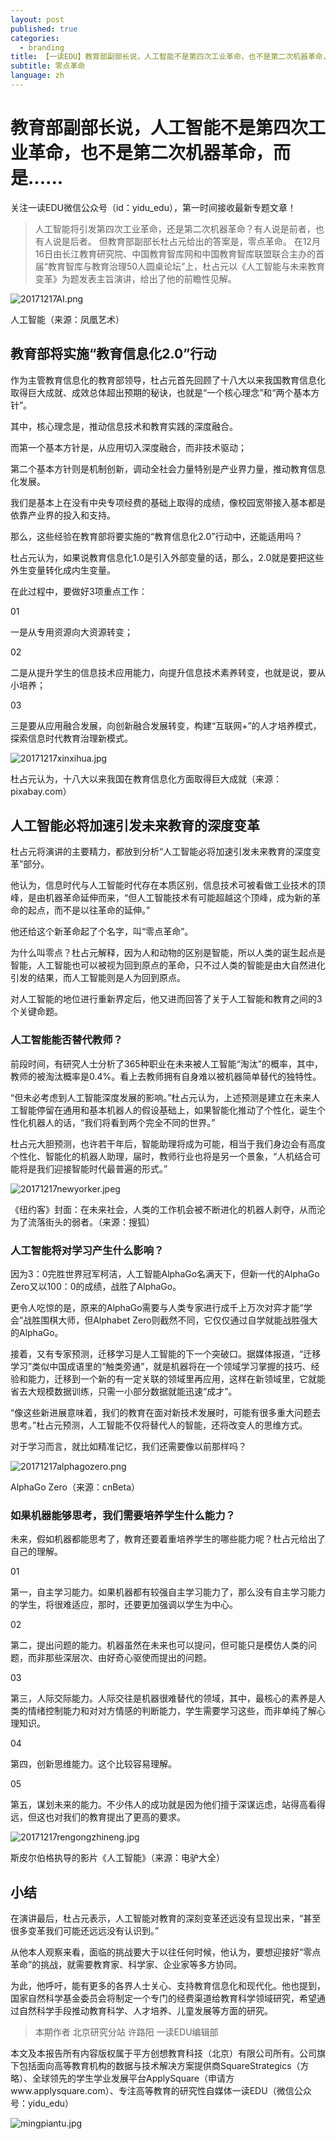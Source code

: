 ```yaml
---
layout: post
published: true
categories:
  - branding
title: 【一读EDU】教育部副部长说，人工智能不是第四次工业革命，也不是第二次机器革命，而是......
subtitle: 零点革命
language: zh
---
```

# 教育部副部长说，人工智能不是第四次工业革命，也不是第二次机器革命，而是......

关注一读EDU微信公众号（id：yidu_edu），第一时间接收最新专题文章！




> 人工智能将引发第四次工业革命，还是第二次机器革命？有人说是前者，也有人说是后者。
但教育部副部长杜占元给出的答案是，零点革命。
在12月16日由长江教育研究院、中国教育智库网和中国教育智库联盟联合主办的首届“教育智库与教育治理50人圆桌论坛”上，杜占元以《人工智能与未来教育变革》为题发表主旨演讲，给出了他的前瞻性见解。



![20171217AI.png]({{site.baseurl}}/image/20171217AI.png)


人工智能（来源：凤凰艺术）



## 教育部将实施“教育信息化2.0”行动



作为主管教育信息化的教育部领导，杜占元首先回顾了十八大以来我国教育信息化取得巨大成就、成效总体超出预期的秘诀，也就是“一个核心理念”和“两个基本方针”。



其中，核心理念是，推动信息技术和教育实践的深度融合。



而第一个基本方针是，从应用切入深度融合，而非技术驱动；



第二个基本方针则是机制创新，调动全社会力量特别是产业界力量，推动教育信息化发展。



我们是基本上在没有中央专项经费的基础上取得的成绩，像校园宽带接入基本都是依靠产业界的投入和支持。



那么，这些经验在教育部将要实施的“教育信息化2.0”行动中，还能适用吗？



杜占元认为，如果说教育信息化1.0是引入外部变量的话，那么，2.0就是要把这些外生变量转化成内生变量。



在此过程中，要做好3项重点工作：



01

一是从专用资源向大资源转变；



02

二是从提升学生的信息技术应用能力，向提升信息技术素养转变，也就是说，要从小培养；



03

三是要从应用融合发展，向创新融合发展转变，构建“互联网+”的人才培养模式，探索信息时代教育治理新模式。




![20171217xinxihua.jpg]({{site.baseurl}}/image/20171217xinxihua.jpg)

杜占元认为，十八大以来我国在教育信息化方面取得巨大成就（来源：pixabay.com）





## 人工智能必将加速引发未来教育的深度变革



杜占元将演讲的主要精力，都放到分析“人工智能必将加速引发未来教育的深度变革”部分。



他认为，信息时代与人工智能时代存在本质区别，信息技术可被看做工业技术的顶峰，是由机器革命延伸而来，“但人工智能技术有可能超越这个顶峰，成为新的革命的起点，而不是以往革命的延伸。”



他还给这个新革命起了个名字，叫“零点革命”。



为什么叫零点？杜占元解释，因为人和动物的区别是智能，所以人类的诞生起点是智能，人工智能也可以被视为回到原点的革命，只不过人类的智能是由大自然进化引发的结果，而人工智能则是人为回到原点。



对人工智能的地位进行重新界定后，他又进而回答了关于人工智能和教育之间的3个关键命题。



### 人工智能能否替代教师？



前段时间，有研究人士分析了365种职业在未来被人工智能“淘汰”的概率，其中，教师的被淘汰概率是0.4%。看上去教师拥有自身难以被机器简单替代的独特性。



“但未必考虑到人工智能深度发展的影响。”杜占元认为，上述预测是建立在未来人工智能停留在通用和基本机器人的假设基础上，如果智能化推动了个性化，诞生个性化机器人的话，“我们将看到两个完全不同的世界。”



杜占元大胆预测，也许若干年后，智能助理将成为可能，相当于我们身边会有高度个性化、智能化的机器人助理，届时，教师行业也将是另一个景象，“人机结合可能将是我们迎接智能时代最普遍的形式。”




![20171217newyorker.jpeg]({{site.baseurl}}/image/20171217newyorker.jpeg)


《纽约客》封面：在未来社会，人类的工作机会被不断进化的机器人剥夺，从而沦为了流落街头的弱者。（来源：搜狐）



### 人工智能将对学习产生什么影响？


因为3：0完胜世界冠军柯洁，人工智能AlphaGo名满天下，但新一代的AlphaGo Zero又以100：0的成绩，战胜了AlphaGo。



更令人吃惊的是，原来的AlphaGo需要与人类专家进行成千上万次对弈才能“学会”战胜围棋大师，但Alphabet Zero则截然不同，它仅仅通过自学就能战胜强大的AlphaGo。



接着，又有专家预测，迁移学习是人工智能的下一个突破口。据媒体报道，“迁移学习”类似中国成语里的“触类旁通”，就是机器将在一个领域学习掌握的技巧、经验和能力，迁移到一个新的有一定关联的领域里再应用，这样在新领域里，它就能省去大规模数据训练，只需一小部分数据就能迅速“成才”。



“像这些新进展意味着，我们的教育在面对新技术发展时，可能有很多重大问题去思考。”杜占元预测，人工智能不仅将替代人的智能，还将改变人的思维方式。



对于学习而言，就比如精准记忆，我们还需要像以前那样吗？




![20171217alphagozero.png]({{site.baseurl}}/image/20171217alphagozero.png)


AlphaGo Zero（来源：cnBeta）



### 如果机器能够思考，我们需要培养学生什么能力？



未来，假如机器都能思考了，教育还要着重培养学生的哪些能力呢？杜占元给出了自己的理解。



01

第一，自主学习能力。如果机器都有较强自主学习能力了，那么没有自主学习能力的学生，将很难适应，那时，还要更加强调以学生为中心。



02

第二，提出问题的能力。机器虽然在未来也可以提问，但可能只是模仿人类的问题，而非那些深层次、由好奇心驱使而提出的问题。



03

第三，人际交际能力。人际交往是机器很难替代的领域，其中，最核心的素养是人类的情绪控制能力和对对方情感的判断能力，学生需要学习这些，而非单纯了解心理知识。



04

第四，创新思维能力。这个比较容易理解。



05

第五，谋划未来的能力。不少伟人的成功就是因为他们擅于深谋远虑，站得高看得远，但这也对我们的教育提出了更高的要求。



![20171217rengongzhineng.jpg]({{site.baseurl}}/image/20171217rengongzhineng.jpg)


斯皮尔伯格执导的影片《人工智能》（来源：电驴大全）





## 小结



在演讲最后，杜占元表示，人工智能对教育的深刻变革还远没有显现出来，“甚至很多变革我们可能还远远没有认识到。”



从他本人观察来看，面临的挑战要大于以往任何时候，他认为，要想迎接好“零点革命”的挑战，就需要教育家、科学家、企业家等多方协同。



为此，他呼吁，能有更多的各界人士关心、支持教育信息化和现代化。他也提到，国家自然科学基金委员会将制定一个专门的经费渠道给教育科学领域研究，希望通过自然科学手段推动教育科学、人才培养、儿童发展等方面的研究。






> 本期作者
北京研究分站 许路阳
一读EDU编辑部

本文及本报告所有内容版权属于平方创想教育科技（北京）有限公司所有。公司旗下包括面向高等教育机构的数据与技术解决方案提供商SquareStrategics（方略）、全球领先的学生学业发展平台ApplySquare（申请方www.applysquare.com）、专注高等教育的研究性自媒体一读EDU（微信公众号：yidu_edu）

![mingpiantu.jpg]({{site.baseurl}}/image/mingpiantu.jpg)
